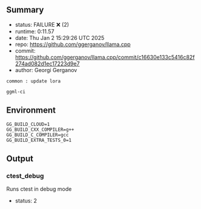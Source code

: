 ## Summary

- status:  FAILURE ❌ (2)
- runtime: 0:11.57
- date:    Thu Jan  2 15:29:26 UTC 2025
- repo:    https://github.com/ggerganov/llama.cpp
- commit:  https://github.com/ggerganov/llama.cpp/commit/c16630e133c5416c82f274ad082d1ec17223d9e7
- author:  Georgi Gerganov
```
common : update lora

ggml-ci
```

## Environment

```
GG_BUILD_CLOUD=1
GG_BUILD_CXX_COMPILER=g++
GG_BUILD_C_COMPILER=gcc
GG_BUILD_EXTRA_TESTS_0=1
```

## Output

### ctest_debug

Runs ctest in debug mode
- status: 2
```

```

